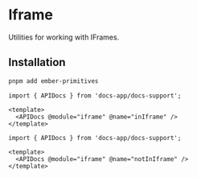 # Iframe

Utilities for working with IFrames.

## Installation 

```bash 
pnpm add ember-primitives
```


```gjs live no-shadow
import { APIDocs } from 'docs-app/docs-support';

<template>
  <APIDocs @module="iframe" @name="inIframe" />
</template>
```

```gjs live no-shadow
import { APIDocs } from 'docs-app/docs-support';

<template>
  <APIDocs @module="iframe" @name="notInIframe" />
</template>
```
